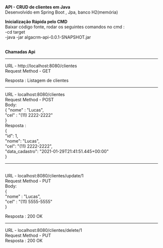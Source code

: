 <b> API - CRUD de clientes em Java </b>
<br>
Desenvolvido em Spring Boot , Jpa, banco H2(memória) <br>

 <b> Inicialização Rápida pelo CMD </b>  <br>
 Baixar código fonte, rodar os seguintes comandos no cmd : <br>
  -cd target 
  <br>
  -java -jar algacrm-api-0.0.1-SNAPSHOT.jar
  <br>
  
  
<br>
 <b> Chamadas Api </b> 
 <br>

-----
URL - http://localhost:8080/clientes <br>
Request Method - GET <br>

Resposta : Listagem de clientes <br>

-----

URL - localhost:8080/clientes <br>
Request Method - POST <br>
Body: <br>
{
    "nome" : "Lucas", <br>
    "cel" : "(11) 2222-2222" <br>
}
<br>
Resposta :  <br>
{  <br>
    "id": 1, <br>
    "nome": "Lucas", <br>
    "cel": "(11) 2222-2222", <br>
    "data_cadastro": "2021-01-29T21:41:51.445+00:00" <br>
} 

------
<br>
URL - localhost:8080/clientes/update/1 <br>
Request Method - PUT <br>
Body: <br>
{ <br>
    "nome" : "Lucas", <br>
    "cel" : "(11) 5555-5555"<br>
}
<br>

Resposta : 200 OK <br>

------ 

URL - localhost:8080/clientes/delete/1  <br>
Request Method - PUT <br>
Resposta : 200 OK <br>

